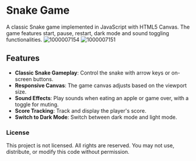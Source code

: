 # Snake Game

A classic Snake game implemented in JavaScript with HTML5 Canvas. The game features start, pause, restart, dark mode and sound toggling functionalities.
![1000007154](https://github.com/user-attachments/assets/9650a894-08c2-49da-97f2-4a53076ffacc)
![1000007151](https://github.com/user-attachments/assets/220f1f05-6801-4f00-ab82-397f333d15dd)

## Features

- **Classic Snake Gameplay**: Control the snake with arrow keys or on-screen buttons.
- **Responsive Canvas**: The game canvas adjusts based on the viewport size.
- **Sound Effects**: Play sounds when eating an apple or game over, with a toggle for muting.
- **Score Tracking**: Track and display the player's score.
- **Switch to Dark Mode**: Switch between dark mode and light mode.

### License

This project is not licensed. All rights are reserved. You may not use, distribute, or modify this code without permission. 
